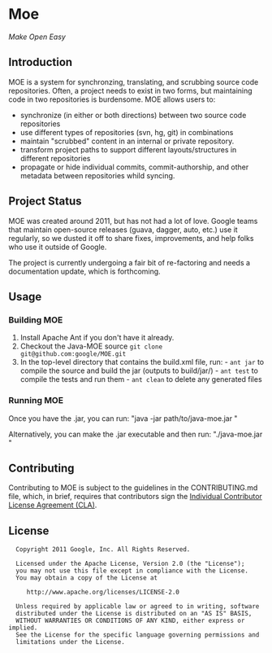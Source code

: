 # Moe
*Make Open Easy*

## Introduction

MOE is a system for synchronzing, translating, and scrubbing source code repositories.  Often, a project needs to exist in two forms, but maintaining code in two repositories is burdensome.  MOE allows users to:

  * synchronize (in either or both directions) between two source code repositories
  * use different types of repositories (svn, hg, git) in combinations
  * maintain "scrubbed" content in an internal or private repository.
  * transform project paths to support different layouts/structures in different repositories
  * propagate or hide individual commits, commit-authorship, and other metadata between repositories whild syncing.

## Project Status

MOE was created around 2011, but has not had a lot of love. Google teams that maintain open-source
releases (guava, dagger, auto, etc.) use it regularly, so we dusted it off to share fixes,
improvements, and help folks who use it outside of Google.

The project is currently undergoing a fair bit of re-factoring and needs a documentation update, which is forthcoming.

## Usage

### Building MOE

   1. Install Apache Ant if you don't have it already.
   2. Checkout the Java-MOE source `git clone git@github.com:google/MOE.git`
   3.  In the top-level directory that contains the build.xml file, run:
     - `ant jar` to compile the source and build the jar (outputs to build/jar/)
     - `ant test` to compile the tests and run them
     - `ant clean` to delete any generated files

### Running MOE

Once you have the .jar, you can run:
"java -jar path/to/java-moe.jar <arguments for MOE>"

Alternatively, you can make the .jar executable and then run:
"./java-moe.jar <arguments for MOE>"

## Contributing

Contributing to MOE is subject to the guidelines in the CONTRIBUTING.md file, which, in brief, requires that contributors sign the [Individual Contributor License Agreement (CLA)][1].

## License

```
  Copyright 2011 Google, Inc. All Rights Reserved.

  Licensed under the Apache License, Version 2.0 (the "License");
  you may not use this file except in compliance with the License.
  You may obtain a copy of the License at

     http://www.apache.org/licenses/LICENSE-2.0

  Unless required by applicable law or agreed to in writing, software
  distributed under the License is distributed on an "AS IS" BASIS,
  WITHOUT WARRANTIES OR CONDITIONS OF ANY KIND, either express or implied.
  See the License for the specific language governing permissions and
  limitations under the License.
```

[1]: https://spreadsheets.google.com/spreadsheet/viewform?formkey=dDViT2xzUHAwRkI3X3k5Z0lQM091OGc6MQ&ndplr=1
